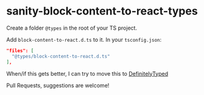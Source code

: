 # sanity-block-content-to-react-types


Create a folder `@types` in the root of your TS project.

Add `block-content-to-react.d.ts` to it.
In your `tsconfig.json`:
```json
"files": [
  "@types/block-content-to-react.d.ts"
],
```
When/if this gets better, I can try to move this to [DefinitelyTyped](https://github.com/DefinitelyTyped/DefinitelyTyped)


Pull Requests, suggestions are welcome!
